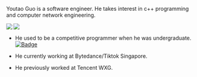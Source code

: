 Youtao Guo is a software engineer. He takes interest in c++ programming and computer network engineering.

<img align="left" src="https://github-readme-stats.vercel.app/api?username=coyorkdow&theme=dark" />
<img src="https://github-readme-stats.vercel.app/api/top-langs/?username=coyorkdow&theme=dark&layout=compact" />
<br />

- He used to be a competitive programmer when he was undergraduate.
[![Badge](https://cp-logo.vercel.app/codeforces/coyorkdow)](https://codeforces.com/profile/coyorkdow)

- He currently working at Bytedance/Tiktok Singapore.

- He previously worked at Tencent WXG.

<!--
**coyorkdow/coyorkdow** is a ✨ _special_ ✨ repository because its `README.md` (this file) appears on your GitHub profile.

Here are some ideas to get you started:

- 🔭 I’m currently working on ...
- 🌱 I’m currently learning ...
- 👯 I’m looking to collaborate on ...
- 🤔 I’m looking for help with ...
- 💬 Ask me about ...
- 📫 How to reach me: ...
- 😄 Pronouns: ...
- ⚡ Fun fact: ...
-->
